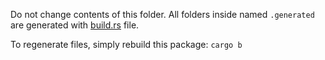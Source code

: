 Do not change contents of this folder.
All folders inside named `.generated` are generated with [build.rs](build.rs) file.

To regenerate files, simply rebuild this package:
`cargo b`